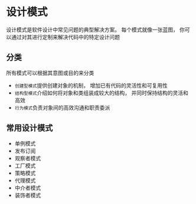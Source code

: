 # 设计模式

设计模式是软件设计中常见问题的典型解决方案。 每个模式就像一张蓝图， 你可以通过对其进行定制来解决代码中的特定设计问题

## 分类

所有模式可以根据其意图或目的来分类

* `创建型模式`提供创建对象的机制， 增加已有代码的灵活性和可复用性
* `结构型模式`介绍如何将对象和类组装成较大的结构， 并同时保持结构的灵活和高效
* `行为模式`负责对象间的高效沟通和职责委派

## 常用设计模式

* 单例模式
* 发布订阅
* 观察者模式
* 工厂模式
* 策略模式
* 代理模式
* 中介者模式
* 装饰者模式
